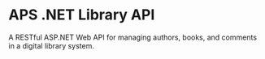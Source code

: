 # APS .NET Library API
A RESTful ASP.NET Web API for managing authors, books, and comments in a digital library system.

